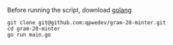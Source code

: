 Before running the script, download [golang](https://go.dev)
```
git clone git@github.com:qpwedev/gram-20-minter.git
cd gram-20-minter
go run main.go
```
